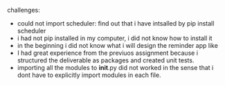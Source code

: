 challenges:
- could not import scheduler: find out that i have intsalled by pip install scheduler 
- i had not pip installed in my computer, i did not know how to install it 
- in the beginning i did not know what i will design the reminder app like 
- I had great experience from the previuos assignment because i structured the deliverable as packages and created unit tests.
- importing all the modules to __init__.py did not worked in the sense that i dont have to explicitly import modules in each file.